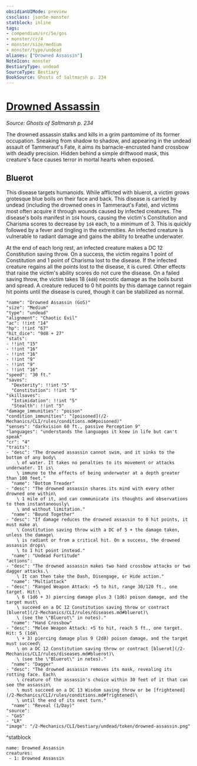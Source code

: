 ```yaml
---
obsidianUIMode: preview
cssclass: json5e-monster
statblock: inline
tags:
- compendium/src/5e/gos
- monster/cr/4
- monster/size/medium
- monster/type/undead
aliases: ["Drowned Assassin"]
NoteIcon: monster
BestiaryType: undead
SourceType: Bestiary
BookSource: Ghosts of Saltmarsh p. 234
---
```

# [Drowned Assassin](2-Mechanics/CLI/bestiary/undead/drowned-assassin-gos.md)
*Source: Ghosts of Saltmarsh p. 234*  

The drowned assassin stalks and kills in a grim pantomime of its former occupation. Sneaking from shadow to shadow, and appearing in the undead assault of Tammeraut's Fate, it aims its barnacle-encrusted hand crossbow with deadly precision. Hidden behind a simple driftwood mask, this creature's face causes terror in mortal hearts when exposed.

## Bluerot

This disease targets humanoids. While afflicted with bluerot, a victim grows grotesque blue boils on their face and back. This disease is carried by undead (including the drowned ones in Tammeraut's Fate), and victims most often acquire it through wounds caused by infected creatures. The disease's boils manifest in `1d4` hours, causing the victim's Constitution and Charisma scores to decrease by `1d4` each, to a minimum of 3. This is quickly followed by a fever and tingling in the extremities. An infected creature is vulnerable to radiant damage and gains the ability to breathe underwater.

At the end of each long rest, an infected creature makes a DC 12 Constitution saving throw. On a success, the victim regains 1 point of Constitution and 1 point of Charisma lost to the disease. If the infected creature regains all the points lost to the disease, it is cured. Other effects that raise the victim's ability scores do not cure the disease. On a failed saving throw, the victim takes 18 (`4d8`) necrotic damage as the boils burst and spread. A creature reduced to 0 hit points by this damage cannot regain hit points until the disease is cured, though it can be stabilized as normal.

```statblock
"name": "Drowned Assassin (GoS)"
"size": "Medium"
"type": "undead"
"alignment": "Chaotic Evil"
"ac": !!int "14"
"hp": !!int "67"
"hit_dice": "9d8 + 27"
"stats":
- !!int "15"
- !!int "16"
- !!int "16"
- !!int "9"
- !!int "9"
- !!int "16"
"speed": "30 ft."
"saves":
  "Dexterity": !!int "5"
  "Constitution": !!int "5"
"skillsaves":
  "Intimidation": !!int "5"
  "Stealth": !!int "5"
"damage_immunities": "poison"
"condition_immunities": "[poisoned](/2-Mechanics/CLI/rules/conditions.md#poisoned)"
"senses": "darkvision 60 ft., passive Perception 9"
"languages": "understands the languages it knew in life but can't speak"
"cr": "4"
"traits":
- "desc": "The drowned assassin cannot swim, and it sinks to the bottom of any body\
    \ of water. It takes no penalties to its movement or attacks underwater. It is\
    \ immune to the effects of being underwater at a depth greater than 100 feet."
  "name": "Bottom Treader"
- "desc": "The drowned assassin shares its mind with every other drowned one within\
    \ 1 mile of it, and can communicate its thoughts and observations to them instantaneously\
    \ and without limitation."
  "name": "Bound Together"
- "desc": "If damage reduces the drowned assassin to 0 hit points, it must make a\
    \ Constitution saving throw with a DC of 5 + the damage taken, unless the damage\
    \ is radiant or from a critical hit. On a success, the drowned assassin drops\
    \ to 1 hit point instead."
  "name": "Undead Fortitude"
"actions":
- "desc": "The drowned assassin makes two hand crossbow attacks or two dagger attacks.\
    \ It can then take the Dash, Disengage, or Hide action."
  "name": "Multiattack"
- "desc": "Ranged Weapon Attack: +5 to hit, range 30/120 ft., one target. Hit:\
    \ 6 (1d6 + 3) piercing damage plus 3 (1d6) poison damage, and the target must\
    \ succeed on a DC 12 Constitution saving throw or contract [bluerot](/2-Mechanics/CLI/rules/diseases.md#bluerot)\
    \ (see the \"Bluerot\" in notes)."
  "name": "Hand Crossbow"
- "desc": "Melee Weapon Attack: +5 to hit, reach 5 ft., one target. Hit: 5 (1d4\
    \ + 3) piercing damage plus 9 (2d8) poison damage, and the target must succeed\
    \ on a DC 12 Constitution saving throw or contract [bluerot](/2-Mechanics/CLI/rules/diseases.md#bluerot)\
    \ (see the \"Bluerot\" in notes)."
  "name": "Dagger"
- "desc": "The drowned assassin removes its mask, revealing its rotting face. Each\
    \ creature of the assassin's choice within 30 feet of it that can see the assassin\
    \ must succeed on a DC 13 Wisdom saving throw or be [frightened](/2-Mechanics/CLI/rules/conditions.md#frightened)\
    \ until the end of its next turn."
  "name": "Reveal (1/Day)"
"source":
- "GoS"
- "LR"
"image": "/2-Mechanics/CLI/bestiary/undead/token/drowned-assassin.png"
```
^statblock

```encounter-table
name: Drowned Assassin
creatures:
 - 1: Drowned Assassin
```